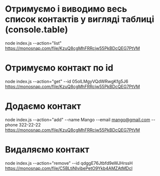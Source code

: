 # Отримуємо і виводимо весь список контактів у вигляді таблиці (console.table)
node index.js --action="list"
https://monosnap.com/file/KzuQ8cgMhFRRcjw55PkBDcQEG7PtVM

# Отримуємо контакт по id
node index.js --action="get" --id 05olLMgyVQdWRwgKfg5J6
https://monosnap.com/file/KzuQ8cgMhFRRcjw55PkBDcQEG7PtVM

# Додаємо контакт
node index.js --action="add" --name Mango --email mango@gmail.com --phone 322-22-22
https://monosnap.com/file/KzuQ8cgMhFRRcjw55PkBDcQEG7PtVM

# Видаляємо контакт
node index.js --action="remove" --id qdggE76Jtbfd9eWJHrssH
https://monosnap.com/file/C5BLtiNIvibePetO9Ykb4AMZAtMDcl